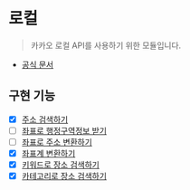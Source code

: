 # 로컬
> 카카오 로컬 API를 사용하기 위한 모듈입니다.

* [공식 문서](https://developers.kakao.com/docs/latest/ko/local/common)

## 구현 기능
* [x] [주소 검색하기](https://developers.kakao.com/docs/latest/ko/local/dev-guide#address-coord)
* [ ] [좌표로 행정구역정보 받기](https://developers.kakao.com/docs/latest/ko/local/dev-guide#coord-to-district)
* [ ] [좌표로 주소 변환하기](https://developers.kakao.com/docs/latest/ko/local/dev-guide#coord-to-address)
* [x] [좌표계 변환하기](https://developers.kakao.com/docs/latest/ko/local/dev-guide#trans-coord)
* [x] [키워드로 장소 검색하기](https://developers.kakao.com/docs/latest/ko/local/dev-guide#search-by-keyword)
* [x] [카테고리로 장소 검색하기](https://developers.kakao.com/docs/latest/ko/local/dev-guide#search-by-category)